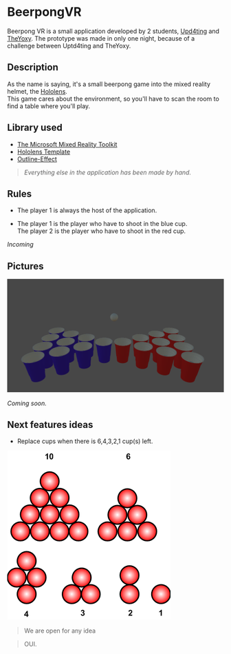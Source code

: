 # BeerpongVR

Beerpong VR is a small application developed by 2 students, [Upd4ting](https://github.com/Upd4ting) and [TheYoxy](https://github.com/TheYoxy). The prototype was made in only one night, because of a challenge between Uptd4ting and TheYoxy.

## Description
As the name is saying, it's a small beerpong game into the mixed reality helmet, the [Hololens](https://www.microsoft.com/en-us/hololens).\
This game cares about the environment, so you'll have to scan the room to find a table where you'll play.

## Library used 
- [The Microsoft Mixed Reality Toolkit](https://github.com/Microsoft/MixedRealityToolkit-Unity)
- [Hololens Template](https://github.com/Upd4ting/HololensTemplate)
- [Outline-Effect](https://github.com/cakeslice/Outline-Effect)
> _Everything else in the application has been made by hand._

## Rules

- The player 1 is always the host of the application.

- The player 1 is the player who have to shoot in the blue cup.\
The player 2 is the player who have to shoot in the red cup.

_Incoming_

## Pictures
![Miniature](Miniature.png)

_Coming soon._

## Next features ideas

- Replace cups when there is 6,4,3,2,1 cup(s) left.

![Replace](Beerpong_reracks.png)

> We are open for any idea

> OUI.
